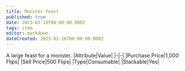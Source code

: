 ```yaml
---
title: Monster Feast
published: true
date: 2023-02-16T00:00:00.000Z
tags: item
editor: markdown
dateCreated: 2023-02-16T00:00:00.000Z
---
```


A large feast for a monster.
|Attribute|Value|
|-|-|
|Purchase Price|1,000 Flips|
|Sell Price|500 Flips|
|Type|Consumable|
|Stackable|Yes|

